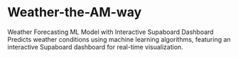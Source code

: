 # Weather-the-AM-way
 Weather Forecasting ML Model with Interactive Supaboard Dashboard Predicts weather conditions using machine learning algorithms, featuring an interactive Supaboard dashboard for real-time visualization.
